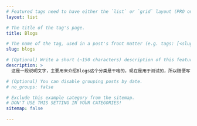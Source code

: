 ```yaml
---
# Featured tags need to have either the `list` or `grid` layout (PRO only).
layout: list

# The title of the tag's page.
title: Blogs

# The name of the tag, used in a post's front matter (e.g. tags: [<slug>]).
slug: blogs

# (Optional) Write a short (~150 characters) description of this featured tag.
description: >
  这是一段说明文字，主要用来介绍Blogs这个分类是干啥的，现在是用于测试的，所以随便写了点东西充数。

# (Optional) You can disable grouping posts by date.
# no_groups: false

# Exclude this example category from the sitemap.
# DON'T USE THIS SETTING IN YOUR CATEGORIES!
sitemap: false
 
---
```

